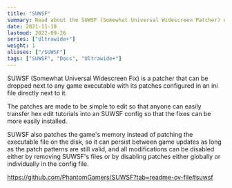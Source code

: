 ```yaml
---
title: "SUWSF"
summary: Read about the SUWSF (Somewhat Universal Widescreen Patcher) utility for patching games to enable ultrawide support and more
date: 2021-11-18
lastmod: 2022-09-26
series: ["Ultrawide+"]
weight: 1
aliases: ["/SUWSF"]
tags: ["SUWSF", "Docs", "Ultrawide+"]
---
```


SUWSF (Somewhat Universal Widescreen Fix) is a patcher that can be dropped next to any game executable with its patches configured in an ini file directly next to it.

The patches are made to be simple to edit so that anyone can easily transfer hex edit tutorials into an SUWSF config so that the fixes can be more easily installed.

SUWSF also patches the game's memory instead of patching the executable file on the disk, so it can persist between game updates as long as the patch patterns are still valid, and all modifications can be disabled either by removing SUWSF's files or by disabling patches either globally or individually in the config file.

https://github.com/PhantomGamers/SUWSF?tab=readme-ov-file#suwsf